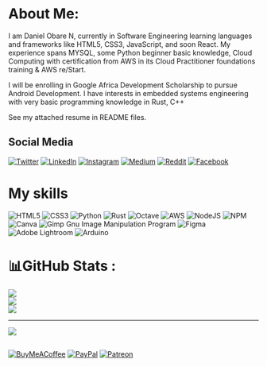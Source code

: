 # About Me:
I am Daniel Obare N, currently in Software Engineering learning languages and frameworks like HTML5, CSS3, JavaScript, and soon React. My experience spans MYSQL, some Python beginner basic knowledge, Cloud Computing with certification from AWS in its Cloud Practitioner foundations training & AWS re/Start. 

I will be enrolling in Google Africa Development Scholarship to pursue Android Development. I have interests in embedded systems engineering with very basic programming knowledge in Rust, C++

See my attached resume in README files.



## Social Media
[![Twitter](https://img.shields.io/badge/Twitter-%231DA1F2.svg?logo=Twitter&logoColor=white)](https://twitter.com/rexobare) [![LinkedIn](https://img.shields.io/badge/LinkedIn-%230077B5.svg?logo=linkedin&logoColor=white)](https://linkedin.com/in/danielobare) [![Instagram](https://img.shields.io/badge/Instagram-%23E4405F.svg?logo=Instagram&logoColor=white)](https://instagram.com/daniel.obare)  [![Medium](https://img.shields.io/badge/Medium-12100E?logo=medium&logoColor=white)](https://medium.com/@danielobare) [![Reddit](https://img.shields.io/badge/Reddit-%23FF4500.svg?logo=Reddit&logoColor=white)](https://reddit.com/user/danielobare) [![Facebook](https://img.shields.io/badge/Facebook-%231877F2.svg?logo=Facebook&logoColor=white)](https://facebook.com/tribalmixbreedgray)

# My skills
![HTML5](https://img.shields.io/badge/html5-%23E34F26.svg?style=plastic&logo=html5&logoColor=white) ![CSS3](https://img.shields.io/badge/css3-%231572B6.svg?style=plastic&logo=css3&logoColor=white) ![Python](https://img.shields.io/badge/python-3670A0?style=plastic&logo=python&logoColor=ffdd54) ![Rust](https://img.shields.io/badge/rust-%23000000.svg?style=plastic&logo=rust&logoColor=white) ![Octave](https://img.shields.io/badge/OCTAVE-darkblue?style=plastic&logo=octave&logoColor=fcd683) ![AWS](https://img.shields.io/badge/AWS-%23FF9900.svg?style=plastic&logo=amazon-aws&logoColor=white) ![NodeJS](https://img.shields.io/badge/node.js-6DA55F?style=plastic&logo=node.js&logoColor=white) ![NPM](https://img.shields.io/badge/NPM-%23000000.svg?style=plastic&logo=npm&logoColor=white) ![Canva](https://img.shields.io/badge/Canva-%2300C4CC.svg?style=plastic&logo=Canva&logoColor=white) ![Gimp Gnu Image Manipulation Program](https://img.shields.io/badge/Gimp-657D8B?style=plastic&logo=gimp&logoColor=FFFFFF) 	![Figma](https://img.shields.io/badge/figma-%23F24E1E.svg?style=plastic&logo=figma&logoColor=white) ![Adobe Lightroom](https://img.shields.io/badge/Adobe%20Lightroom-31A8FF.svg?style=plastic&logo=Adobe%20Lightroom&logoColor=white) ![Arduino](https://img.shields.io/badge/-Arduino-00979D?style=plastic&logo=Arduino&logoColor=white)

# 📊GitHub Stats :
![](https://github-readme-stats.vercel.app/api?username=danielobare&theme=solarized-dark&hide_border=true&include_all_commits=false&count_private=false)<br/>
![](https://github-readme-streak-stats.herokuapp.com/?user=danielobare&theme=solarized-dark&hide_border=true)<br/>
![](https://github-readme-stats.vercel.app/api/top-langs/?username=danielobare&theme=solarized-dark&hide_border=true&include_all_commits=false&count_private=false&layout=compact)


---
[![](https://visitcount.itsvg.in/api?id=danielobare&icon=8&color=1)](https://visitcount.itsvg.in)

  ## 
  [![BuyMeACoffee](https://img.shields.io/badge/Buy%20Me%20a%20Coffee-ffdd00?style=for-the-badge&logo=buy-me-a-coffee&logoColor=black)](https://buymeacoffee.com/obare) [![PayPal](https://img.shields.io/badge/PayPal-00457C?style=for-the-badge&logo=paypal&logoColor=white)](https://paypal.me/danielobare) [![Patreon](https://img.shields.io/badge/Patreon-F96854?style=for-the-badge&logo=patreon&logoColor=white)](https://patreon.com/danielobare) 
  

